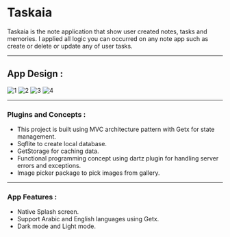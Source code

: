 # Taskaia

Taskaia is the note application that show user created notes, tasks and memories.
I applied all logic you can occurred on any note app such as create or delete or update any of user tasks.

-----------------------------------------------------------------------------

## App Design :

![1](https://user-images.githubusercontent.com/61595547/163495822-eb593ec0-8751-4c30-9d96-3532bf2679ad.png)
![2](https://user-images.githubusercontent.com/61595547/163495815-ddc16ffc-c8e2-4fb0-beab-4f5aca7d812c.png)
![3](https://user-images.githubusercontent.com/61595547/163495817-3926dc30-2c2b-4558-87d2-b1b88728d45e.png)
![4](https://user-images.githubusercontent.com/61595547/163495819-e4bd2fbf-28ff-42a4-8aa6-eb79921f0d0d.png)

-----------------------------------------------------------------------------

### Plugins and Concepts :

- This project is built using MVC architecture pattern with Getx for state management.
- Sqflite to create local database.
- GetStorage for caching data.
- Functional programming concept using dartz plugin for handling server errors and exceptions.
- Image picker package to pick images from gallery.

-----------------------------------------------------------------------------

### App Features :

- Native Splash screen.
- Support Arabic and English languages using Getx.
- Dark mode and Light mode.
